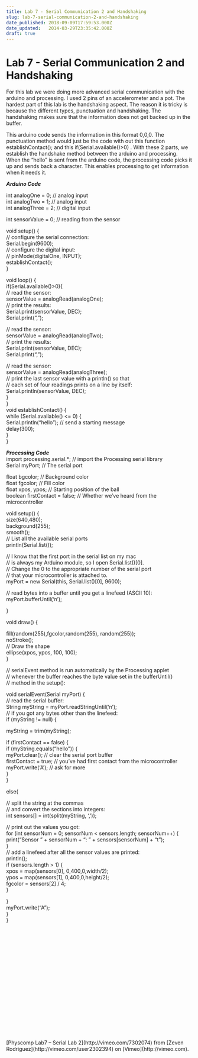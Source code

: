 ```yaml
---
title: Lab 7 - Serial Communication 2 and Handshaking
slug: lab-7-serial-communication-2-and-handshaking
date_published: 2018-09-09T17:59:53.000Z
date_updated:   2014-03-29T23:35:42.000Z
draft: true
---
```


# Lab 7 - Serial Communication 2 and Handshaking



For this lab we were doing more advanced serial communication with the arduino and processing. I used 2 pins of an accelerometer and a pot. The hardest part of this lab is the handshaking aspect. The reason it is tricky is because the different types, punctuation and handshaking. The handshaking makes sure that the information does not get backed up in the buffer.

This arduino code sends the information in this format 0,0,0. The punctuation method would just be the code with out this function establishContact(); and this if(Serial.available()>0) . With these 2 parts, we establish the handshake method between the arduino and processing. When the “hello” is sent from the arduino code, the processing code picks it up and sends back a character. This enables processing to get information when it needs it.

***Arduino Code***

int analogOne = 0; // analog input  
 int analogTwo = 1; // analog input  
 int analogThree = 2; // digital input

int sensorValue = 0; // reading from the sensor

void setup() {  
 // configure the serial connection:  
 Serial.begin(9600);  
 // configure the digital input:  
 // pinMode(digitalOne, INPUT);  
 establishContact();  
 }

void loop() {  
 if(Serial.available()>0){  
 // read the sensor:  
 sensorValue = analogRead(analogOne);  
 // print the results:  
 Serial.print(sensorValue, DEC);  
 Serial.print(“,”);

// read the sensor:  
 sensorValue = analogRead(analogTwo);  
 // print the results:  
 Serial.print(sensorValue, DEC);  
 Serial.print(“,”);

// read the sensor:  
 sensorValue = analogRead(analogThree);  
 // print the last sensor value with a println() so that  
 // each set of four readings prints on a line by itself:  
 Serial.println(sensorValue, DEC);  
 }  
 }  
 void establishContact() {  
 while (Serial.available() <= 0) {  
 Serial.println(“hello”); // send a starting message  
 delay(300);  
 }  
 }

***Processing Code***  
 import processing.serial.*; // import the Processing serial library  
 Serial myPort; // The serial port

float bgcolor; // Background color  
 float fgcolor; // Fill color  
 float xpos, ypos; // Starting position of the ball  
 boolean firstContact = false; // Whether we’ve heard from the microcontroller

void setup() {  
 size(640,480);  
 background(255);  
 smooth();  
 // List all the available serial ports  
 println(Serial.list());

// I know that the first port in the serial list on my mac  
 // is always my Arduino module, so I open Serial.list()[0].  
 // Change the 0 to the appropriate number of the serial port  
 // that your microcontroller is attached to.  
 myPort = new Serial(this, Serial.list()[0], 9600);

// read bytes into a buffer until you get a linefeed (ASCII 10):  
 myPort.bufferUntil(‘n’);

}

void draw() {

fill(random(255),fgcolor,random(255), random(255));  
 noStroke();  
 // Draw the shape  
 ellipse(xpos, ypos, 100, 100);  
 }

// serialEvent method is run automatically by the Processing applet  
 // whenever the buffer reaches the byte value set in the bufferUntil()  
 // method in the setup():

void serialEvent(Serial myPort) {  
 // read the serial buffer:  
 String myString = myPort.readStringUntil(‘n’);  
 // if you got any bytes other than the linefeed:  
 if (myString != null) {

myString = trim(myString);

if (firstContact == false) {  
 if (myString.equals(“hello”)) {  
 myPort.clear(); // clear the serial port buffer  
 firstContact = true; // you’ve had first contact from the microcontroller  
 myPort.write(‘A’); // ask for more  
 }  
 }

else{

// split the string at the commas  
 // and convert the sections into integers:  
 int sensors[] = int(split(myString, ‘,’));

// print out the values you got:  
 for (int sensorNum = 0; sensorNum < sensors.length; sensorNum++) {  
 print(“Sensor ” + sensorNum + “: ” + sensors[sensorNum] + “t”);  
 }  
 // add a linefeed after all the sensor values are printed:  
 println();  
 if (sensors.length > 1) {  
 xpos = map(sensors[0], 0,400,0,width/2);  
 ypos = map(sensors[1], 0,400,0,height/2);  
 fgcolor = sensors[2] / 4;  
 }

}  
 myPort.write(“A”);  
 }  
 }

<div style="text-align:center;"><object classid="clsid:d27cdb6e-ae6d-11cf-96b8-444553540000" codebase="http://download.macromedia.com/pub/shockwave/cabs/flash/swflash.cab#version=6,0,40,0" height="300" width="400"><param name="allowfullscreen" value="true"></param><param name="allowscriptaccess" value="always"></param><param name="src" value="http://vimeo.com/moogaloop.swf?clip_id=7302074&server=vimeo.com&show_title=1&show_byline=1&show_portrait=0&color=&fullscreen=1"></param><embed allowfullscreen="true" allowscriptaccess="always" height="300" src="http://vimeo.com/moogaloop.swf?clip_id=7302074&server=vimeo.com&show_title=1&show_byline=1&show_portrait=0&color=&fullscreen=1" type="application/x-shockwave-flash" width="400"></embed></object></div>[Physcomp Lab7 – Serial Lab 2](http://vimeo.com/7302074) from [Zeven Rodriguez](http://vimeo.com/user2302394) on [Vimeo](http://vimeo.com).
